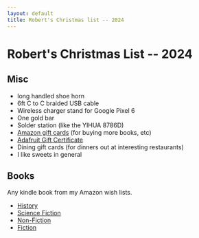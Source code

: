 ```yaml
---
layout: default
title: Robert's Christmas list -- 2024
---
```

# Robert's Christmas List -- 2024

## Misc

* long handled shoe horn
* 6ft C to C braided USB cable
* Wireless charger stand for Google Pixel 6
* One gold bar
* Solder station (like the YIHUA 8786D)
* [Amazon gift cards] (for buying more books, etc)
* [Adafruit Gift Certificate](https://www.adafruit.com/product/30)
* Dining gift cards (for dinners out at interesting restaurants)
* I like sweets in general

## Books

Any kindle book from my Amazon wish lists.

* [History]
* [Science Fiction]
* [Non-Fiction]
* [Fiction]

[Amazon gift cards]: http://www.amazon.com/gift-cards 
[History]: http://www.amazon.com/gp/registry/wishlist/3U62EILWNWA0N/
[Science Fiction]: http://www.amazon.com/gp/registry/wishlist/18I0UWU7837XL/
[Fiction]: http://www.amazon.com/gp/registry/wishlist/X0774K777WYB/
[Non-Fiction]: http://www.amazon.com/gp/registry/wishlist/3RRPBD5NAHSJ9/

<!-- vim: shiftwidth=2 tabstop=2 autoindent expandtab
-->
